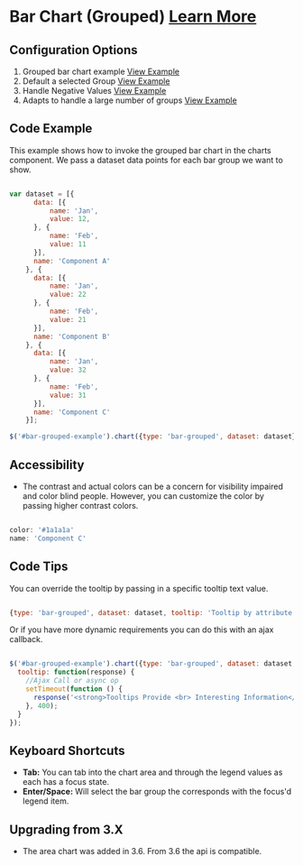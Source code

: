 
# Bar Chart (Grouped)  [Learn More](#)

## Configuration Options

1. Grouped bar chart example [View Example]( ../components/bar-grouped/example-index)
2. Default a selected Group [View Example]( ../components/bar-grouped/example-selected)
3. Handle Negative Values [View Example]( ../components/bar-grouped/example-negative)
4. Adapts to handle a large number of groups [View Example]( ../components/bar-grouped/test-many-groups)

## Code Example

This example shows how to invoke the grouped bar chart in the charts component. We pass a dataset data points for each bar group we want to show.
```javascript

var dataset = [{
      data: [{
          name: 'Jan',
          value: 12,
      }, {
          name: 'Feb',
          value: 11
      }],
      name: 'Component A'
    }, {
      data: [{
          name: 'Jan',
          value: 22
      }, {
          name: 'Feb',
          value: 21
      }],
      name: 'Component B'
    }, {
      data: [{
          name: 'Jan',
          value: 32
      }, {
          name: 'Feb',
          value: 31
      }],
      name: 'Component C'
    }];

$('#bar-grouped-example').chart({type: 'bar-grouped', dataset: dataset});


```

## Accessibility

- The contrast and actual colors can be a concern for visibility impaired and color blind people. However, you can customize the color by passing higher contrast colors.

```javascript

color: '#1a1a1a'
name: 'Component C'


```

## Code Tips

You can override the tooltip by passing in a specific tooltip text value.

```javascript

{type: 'bar-grouped', dataset: dataset, tooltip: 'Tooltip by attribute'}


```

Or if you have more dynamic requirements you can do this with an ajax callback.

```javascript

$('#bar-grouped-example').chart({type: 'bar-grouped', dataset: dataset,
  tooltip: function(response) {
    //Ajax Call or async op
    setTimeout(function () {
      response('<strong>Tooltips Provide <br> Interesting Information</strong>');
    }, 400);
  }
});


```

## Keyboard Shortcuts

-   **Tab:** You can tab into the chart area and through the legend values as each has a focus state.
-   **Enter/Space:** Will select the bar group the corresponds with the focus'd legend item.

## Upgrading from 3.X

-   The area chart was added in 3.6. From 3.6 the api is compatible.
